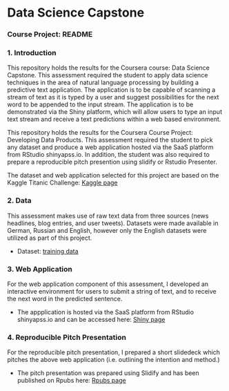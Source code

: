 # Data Science Capstone
### Course Project: README

### 1. Introduction
This repository holds the results for the Coursera course: Data Science Capstone. This assessment required the student to apply data science techniques in the area of natural language processing by building a predictive text application. The application is to be capable of scanning a stream of text as it is typed by a user and suggest possibilities for the next word to be appended to the input stream. The application is to be demonstrated via the Shiny platform, which will allow users to type an input text stream and receive a text predictions within a web based environment.

This repository holds the results for the Coursera Course Project: Developing Data Products. This assessment required the student to pick any dataset and produce a web application hosted via the SaaS platform from RStudio shinyapss.io. In addition, the student was also required to prepare a reproducible pitch presention using slidify or Rstudio Presenter.

The dataset and web application selected for this project are based on the Kaggle Titanic Challenge: [Kaggle page](https://www.kaggle.com/c/titanic)


### 2. Data
This assessment makes use of raw text data from three sources (news headlines, blog entries, and user tweets). Datasets were made available in German, Russian and English, however only the English datasets were utilized as part of this project.

* Dataset: [training data](https://d396qusza40orc.cloudfront.net/dsscapstone/dataset/Coursera-SwiftKey.zip)


### 3. Web Application
For the web application component of this assessment, I developed an interactive environment for users to submit a string of text, and to receive the next word in the predicted sentence.

* The appplication is hosted via the SaaS platform from RStudio shinyapss.io and can be accessed here: [Shiny page](https://buswedg.shinyapps.io/DSCapstone)


### 4. Reproducible Pitch Presentation
For the reproducible pitch presentation, I prepared a short slidedeck which pitches the above web application (i.e. outlining the intention and method.)

* The pitch presentation was prepared using Slidify and has been published on Rpubs here: [Rpubs page](http://rpubs.com/buswedg/100724)
